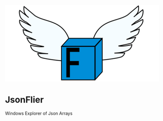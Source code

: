 <p align="center">
    <img src="https://raw.githubusercontent.com/Aviuz/JsonFlier/master/Design/Logo.svg" alt="JsonFlier" />
</p>

# JsonFlier
Windows Explorer of Json Arrays
